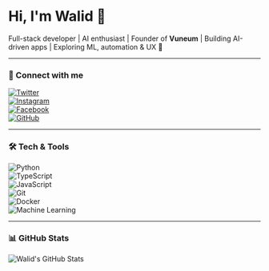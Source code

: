 # Hi, I'm Walid 👋

Full-stack developer | AI enthusiast | Founder of **Vuneum** | Building AI-driven apps | Exploring ML, automation & UX 🚀  

---

### 🔗 Connect with me

[![Twitter](https://img.shields.io/badge/Twitter-@ladebw-blue?style=flat&logo=twitter)](https://twitter.com/ladebw)  
[![Instagram](https://img.shields.io/badge/Instagram-@ladebw-E4405F?style=flat&logo=instagram)](https://instagram.com/ladebw)  
[![Facebook](https://img.shields.io/badge/Facebook-@ladebw-1877F2?style=flat&logo=facebook)](https://facebook.com/ladebw)  
[![GitHub](https://img.shields.io/badge/GitHub-@ladebw-000?style=flat&logo=github)](https://github.com/ladebw)  

---

### 🛠️ Tech & Tools

![Python](https://img.shields.io/badge/Python-3776AB?style=flat&logo=python&logoColor=white)  
![TypeScript](https://img.shields.io/badge/TypeScript-3178C6?style=flat&logo=typescript&logoColor=white)  
![JavaScript](https://img.shields.io/badge/JavaScript-F7DF1E?style=flat&logo=javascript&logoColor=black)  
![Git](https://img.shields.io/badge/Git-F05032?style=flat&logo=git&logoColor=white)  
![Docker](https://img.shields.io/badge/Docker-2496ED?style=flat&logo=docker&logoColor=white)  
![Machine Learning](https://img.shields.io/badge/Machine_Learning-FF6F61?style=flat&logo=ai&logoColor=white)  

---

### 📊 GitHub Stats

![Walid's GitHub Stats](https://github-readme-stats.vercel.app/api?username=ladebw&show_icons=true&theme=radical)

